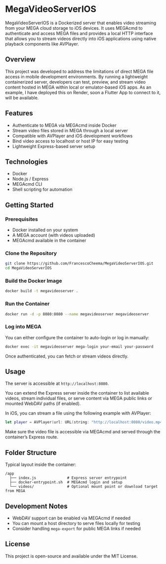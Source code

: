 # MegaVideoServerIOS

MegaVideoServerIOS is a Dockerized server that enables video streaming from your MEGA cloud storage to iOS devices. It uses MEGAcmd to authenticate and access MEGA files and provides a local HTTP interface that allows you to stream videos directly into iOS applications using native playback components like AVPlayer.

## Overview

This project was developed to address the limitations of direct MEGA file access in mobile development environments. By running a lightweight containerized server, developers can test, preview, and stream video content hosted in MEGA within local or emulator-based iOS apps. As an example, I have deployed this on Render, soon a Flutter App to connect to it, will be available.

## Features

* Authenticate to MEGA via MEGAcmd inside Docker
* Stream video files stored in MEGA through a local server
* Compatible with AVPlayer and iOS development workflows
* Bind video access to localhost or host IP for easy testing
* Lightweight Express-based server setup

## Technologies

* Docker
* Node.js / Express
* MEGAcmd CLI
* Shell scripting for automation

## Getting Started

### Prerequisites

* Docker installed on your system
* A MEGA account (with videos uploaded)
* MEGAcmd available in the container

### Clone the Repository

```bash
git clone https://github.com/FrancescoCheema/MegaVideoServerIOS.git
cd MegaVideoServerIOS
```

### Build the Docker Image

```bash
docker build -t megavideoserver .
```

### Run the Container

```bash
docker run -d -p 8080:8080 --name megavideoserver megavideoserver
```

### Log into MEGA

You can either configure the container to auto-login or log in manually:

```bash
docker exec -it megavideoserver mega-login your-email your-password
```

Once authenticated, you can fetch or stream videos directly.

## Usage

The server is accessible at `http://localhost:8080`.

You can extend the Express server inside the container to list available videos, stream individual files, or serve content via MEGA public links or mounted WebDAV paths (if enabled).

In iOS, you can stream a file using the following example with AVPlayer:

```swift
let player = AVPlayer(url: URL(string: "http://localhost:8080/video.mp4")!)
```

Make sure the video file is accessible via MEGAcmd and served through the container’s Express route.

## Folder Structure

Typical layout inside the container:

```
/app
  ├── index.js              # Express server entrypoint
  ├── docker-entrypoint.sh  # MEGAcmd login and setup
  └── videos/               # Optional mount point or download target from MEGA
```

## Development Notes

* WebDAV support can be enabled via MEGAcmd if needed
* You can mount a host directory to serve files locally for testing
* Consider handling `mega-export` for public MEGA links if needed

## License

This project is open-source and available under the MIT License.
